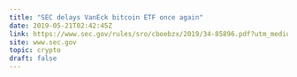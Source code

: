 ```yaml
---
title: "SEC delays VanEck bitcoin ETF once again"
date: 2019-05-21T02:42:45Z
link: https://www.sec.gov/rules/sro/cboebzx/2019/34-85896.pdf?utm_medium=RSS&utm_source=hune
site: www.sec.gov
topic: crypto
draft: false
---
```

